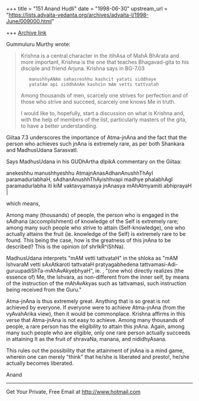+++
title = "151 Anand Hudli"
date = "1998-06-30"
upstream_url = "https://lists.advaita-vedanta.org/archives/advaita-l/1998-June/009000.html"

+++
[Archive link](https://lists.advaita-vedanta.org/archives/advaita-l/1998-June/009000.html)

Gummuluru Murthy wrote:

>Krishna is a central character in the itihAsa of MahA BhArata and
>more important, Krishna is the one that teaches Bhagavad-gita to his
>disciple and friend Arjuna. Krishna says in BG-7.03
>
>        manushhyANAm sahasreshhu kashcit yatati siddhaye
>        yatatAm api siddhAnAm kashcin mAm vetti tattvatah
>
>Among thousands of men, scarcely one strives for perfection and of
those
>who strive and succeed, scarcely one knows Me in truth.
>
>I would like to, hopefully, start a discussion on what is Krishna and,
>with the help of members of the list, particularly masters of the gita,
>to have a better understanding.

 Giitaa 7.3 underscores the importance of Atma-jnAna and the fact that
 the person who achieves such jnAna is extremely rare, as per both
 Shankara and MadhusUdana SarasvatI.

 Says MadhusUdana in his GUDhArtha dIpikA commentary on the Giitaa:

 anekeshhu manushhyeshhu AtmajnAnasAdhanAnushhThAyI paramadurlabhaH,
 sAdhanAnushhThAyishhvapi madhye phalabhAgI paramadurlabha iti kiM
 vaktavyamasya jnAnasya mAhAtmyamiti abhiprayaH |

 which means,

 Among many (thousands) of people, the person who is engaged in the
 sAdhana (accomplishment) of knowledge of the Self is extremely rare;
 among many such people who strive to attain (Self-knowledge), one
 who actually attains the fruit (ie. knowledge of the Self) is
 extremely rare to be found. This being the case, how is the greatness
 of this jnAna to be described? This is the opinion (of shrIkR^iShNa).

 MadhusUdana interprets "mAM vetti tattvataH" in the shloka as
 "mAM IshvaraM vetti sAxAtkaroti tattvataH pratyagabhedena
 tattvamasi-Adi-guruupadiShTa-mAhAvAkyebhyaH", ie. , "(one who)
 directly realizes (the essence of) Me, the Ishvara, as non-different
 from the inner self, by means of the instruction of the mAhAvAkyas
 such as tattvamasi, such instruction being received from the Guru."

 Atma-jnAna is thus extremely great. Anything that is so great is not
 achieved by everyone. If everyone were to achieve Atma-jnAna (from
 the vyAvahArika view), then it would be commonplace. Krishna affirms
 in this verse that Atma-jnAna is not easy to achieve. Among many
 thousands of people, a rare person has the eligibility to attain
 this jnAna. Again, among many such people who are eligible, only one
 rare person actually succeeds in attaining It as the fruit of
 shravaNa, manana, and nididhyAsana.

 This rules out the possibility that the attainment of jnAna is a
 mind game, wherein one can merely "think" that he/she is liberated
 and presto!, he/she actually becomes liberated.

Anand





______________________________________________________
Get Your Private, Free Email at http://www.hotmail.com

